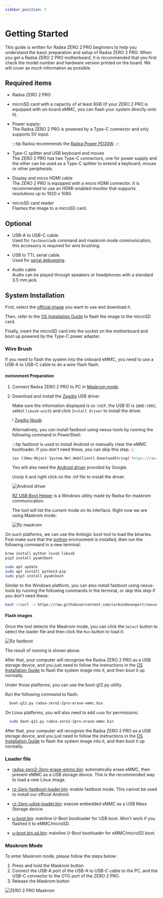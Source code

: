 ```yaml
---
sidebar_position: 5
---
```


# Getting Started

This guide is written for Radxa ZERO 2 PRO beginners to help you understand the basic preparation and setup of Radxa ZERO 2 PRO.
When you get a Radxa ZERO 2 PRO motherboard, it is recommended that you first check the model number and hardware version printed on the board.
We will cover as much information as possible.

## Required items

- Radxa ZERO 2 PRO

- microSD card with a capacity of at least 8GB (if your ZERO 2 PRO is equipped with on-board eMMC, you can flash your system directly onto it).

- Power supply:  
  The Radxa ZERO 2 PRO is powered by a Type-C connector and only supports 5V input.

  :::tip
  Radxa recommends the [Radxa Power PD30W](/accessories/pd_30w).
  :::

- Type-C splitter and USB keyboard and mouse  
  The ZERO 2 PRO has two Type-C connectors, one for power supply and the other can be used as a Type-C splitter to extend a keyboard, mouse or other peripherals.

- Display and micro HDMI cable  
  The ZERO 2 PRO is equipped with a micro HDMI connector. It is recommended to use an HDMI-enabled monitor that supports resolutions up to 1920 x 1080.

- microSD card reader  
  Flashes the image to a microSD card.

## Optional

- USB-A to USB-C cable:  
  Used for `fastboot`/`adb` command and maskrom mode communication, this accessory is required for wire brushing.

- USB to TTL serial cable.  
  Used for [serial debugging](../low-level-dev/serial).

- Audio cable  
  Audio can be played through speakers or headphones with a standard 3.5 mm jack.

## System Installation

First, select the [official image](/zero/images) you want to use and download it.

Then, refer to the [OS Installation Guide](/general-tutorial/os-installation) to flash the image to the microSD card.

Finally, insert the microSD card into the socket on the motherboard and boot up powered by the Type-C power adapter.

### Wire Brush

If you need to flash the system into the onboard eMMC, you need to use a USB-A to USB-C cable to do a wire-flash flash.

#### nvironment Preparation

<Tabs queryString="host_os">
<TabItem value="Windows">

1. Connect Radxa ZERO 2 PRO to PC in [Maskrom mode](#maskrom-mode).

2. Download and install the [Zagdig](https://zadig.akeo.ie/) USB driver.

   Make sure the information displayed is `GX-CHIP`, the USB ID is `1B8E:C003`, select `libusb-win32` and click `Install Driver` to install the driver.

   ! [Zagdig libusb](/img/zero/zero2pro/Zagdig-libusb.webp)

   Alternatively, you can install fastboot using nexus-tools by running the following command in PowerShell:

   :::tip
   fastboot is used to install Android or manually clear the eMMC bootloader. If you don't need these, you can skip this step.
   :::

   ```bash
   iex ((New-Object System.Net.WebClient).DownloadString('https://raw.githubusercontent.com/corbindavenport/nexus-tools/master/install.ps1'))
   ```

   You will also need the [Android driver](https://dl.google.com/android/repository/usb_driver_r13-windows.zip) provided by Google.

   Unzip it and right click on the .inf file to install the driver.

   ![Android driver](/img/zero/zero2pro/Install-win-android-driver.webp)

   [RZ USB Boot Helper](https://dl.radxa.com/zero/tools/windows/RZ_USB_Boot_Helper_V1.0.0.zip) is a Windows utility made by Radxa for maskrom communication.

   The tool will list the current mode on its interface. Right now we are using Maskrom mode:

   ![Rz maskrom](/img/zero/zero2pro/Rz-usb-helper-maskrom.webp)

</TabItem>
<TabItem value="Linux/MacOS">

On such platforms, we can use the Amlogic boot tool to load the binaries. First make sure that the [python](https://www.python.org/) environment is installed, then run the following command in a new terminal:

<Tabs queryString="nix">
<TabItem value="MacOS">

```bash
brew install python lsusb libusb
pip3 install pyamlboot
```

</TabItem>
<TabItem value="Linux">

```bash
sudo apt update
sudo apt install python3-pip
sudo pip3 install pyamlboot
```

</TabItem>
</Tabs>

Similar to the Windows platform, you can also install fastboot using nexus-tools by running the following commands in the terminal, or skip this step if you don't need these:

```bash
bash <(curl -s https://raw.githubusercontent.com/corbindavenport/nexus-tools/master/install.sh)
```

</TabItem>
</Tabs>

#### Flash images

<Tabs queryString="host_os">
<TabItem value="Windows">

Once the tool detects the Maskrom mode, you can click the `Select` button to select the loader file and then click the `Run` button to load it:

![Rz fastboot](/img/zero/zero2pro/Rz-usb-helper-fastboot.webp)

The result of running is shown above.

After that, your computer will recognise the Radxa ZERO 2 PRO as a USB storage device, and you just need to follow the instructions in the [OS Installation Guide](/general-tutorial/os-installation) to flash the system image into it, and then boot it up normally.

</TabItem>
<TabItem value="Linux/MacOS">

Under those platforms, you can use the boot-g12.py utility.

Run the following command to flash:

```bash
  boot-g12.py radxa-zero2-2pro-erase-emmc.bin
```

On Linux platforms, you will also need to add `sudo` for permissions:

```bash
  sudo boot-g12.py radxa-zero2-2pro-erase-emmc.bin
```

After that, your computer will recognise the Radxa ZERO 2 PRO as a USB storage device, and you just need to follow the instructions in the [OS Installation Guide](/general-tutorial/os-installation) to flash the system image into it, and then boot it up normally.

</TabItem>
</Tabs>

### Loader file

- [radxa-zero2-2pro-erase-emmc.bin](https://dl.radxa.com/zero2pro/images/loader/radxa-zero-2pro-erase-emmc.bin): automatically erase eMMC, then present eMMC as a USB storage device. This is the recommended way to load a new Linux image.

- [rz-2pro-fastboot-loader.bin](https://dl.radxa.com/zero2pro/images/loader/rz-2pro-fastboot-loader.bin): enable fastboot mode. This cannot be used to install our official Android.

- [rz-2pro-udisk-loader.bin](https://dl.radxa.com/zero2pro/images/loader/rz-2pro-udisk-loader.bin): expose embedded eMMC as a USB Mass Storage device.

- [u-boot.bin](https://dl.radxa.com/zero2pro/images/loader/u-boot.bin): mainline U-Boot bootloader for USB boot. Won't work if you flashed it to eMMC/microSD.

- [u-boot.bin.sd.bin](https://dl.radxa.com/zero2pro/images/loader/u-boot.bin.sd.bin): mainline U-Boot bootloader for eMMC/microSD boot.

### Maskrom Mode

To enter Maskrom mode, please follow the steps below:

1. Press and hold the Maskrom button
2. Connect the USB-A port of the USB-A to USB-C cable to the PC, and the USB-C connector to the OTG port of the ZERO 2 PRO.
3. Release the Maskrom button

![ZERO 2 PRO Maskrom](/img/zero/zero2pro/zero2pro-maskrom.webp)
